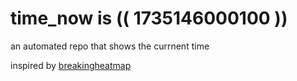 # time_now is (( 1735146000100 ))

an automated repo that shows the currnent time

inspired by [breakingheatmap](https://github.com/breakingheatmap/breakingheatmap)